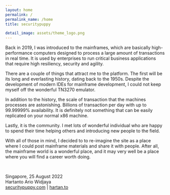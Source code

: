 ```yaml
---
layout: home
permalink: /
permalink_name: /home
title: securitypuppy

detail_image: assets/theme_logo.png
---
```


Back in 2019, I was introduced to the mainframes, which are basically high-performance computers designed to process a large amount of transactions in real time. It is used by enterprises to run critical business applications that require high resiliency, security and agility.

There are a couple of things that attract me to the platform. The first will be its long and everlasting history, dating back to the 1950s. Despite the development of modern IDEs for mainframe development, I could not keep myself off the wonderful TN3270 emulator. 

In addition to the history, the scale of transaction that the machines processes are astonishing. Billions of transaction per day with up to 99.99999% availability. It is definitely not something that can be easily replicated on your normal x86 machine.

Lastly, it is the community. I met lots of wonderful individual who are happy to spend their time helping others and introducing new people to the field.

With all of those in mind, I decided to to re-imagine the site as a place where I could post mainframe materials and share it with people. After all, the mainframe world is a wonderful place, and it may very well be a place where you will find a career worth doing.

<br>

Singapore, 25 August 2022<br>Hartanto Ario Widjaya<br>[securitypuppy.com](https://securitypuppy.com) &#124; [hartan.to](https://hartan.to)
